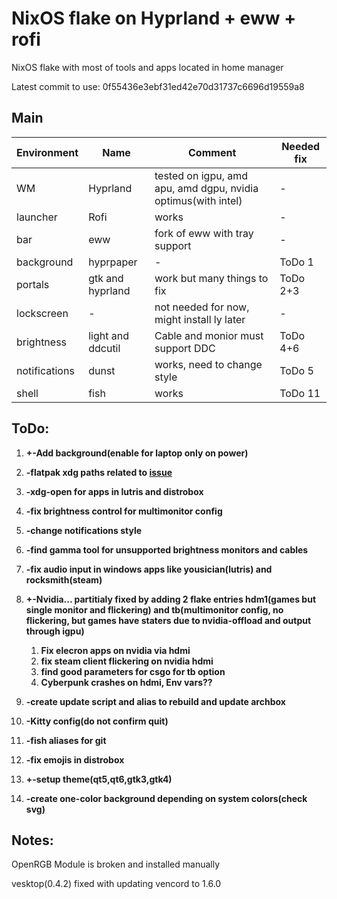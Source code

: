 # NixOS flake on Hyprland + eww + rofi

NixOS flake with most of tools and apps located in home manager

Latest commit to use: 0f55436e3ebf31ed42e70d31737c6696d19559a8

## Main
| Environment | Name | Comment | Needed fix |
|-----|-----|-----|-----|
| WM | Hyprland | tested on igpu, amd apu, amd dgpu, nvidia optimus(with intel) | - |
| launcher | Rofi | works | - |
| bar | eww | fork of eww with tray support | - |
| background | hyprpaper | - | ToDo 1 |
| portals | gtk and hyprland | work but many things to fix | ToDo 2+3 |
| lockscreen | - | not needed for now, might install ly later | - |
| brightness | light and ddcutil | Cable and monior must support DDC | ToDo 4+6 |
| notifications | dunst | works, need to change style | ToDo 5 |
| shell | fish | works | ToDo 11 |

## ToDo:

1. **+-Add background(enable for laptop only on power)**

2. **-flatpak xdg paths related to [issue](https://github.com/flatpak/xdg-desktop-portal-gtk/issues/440)**  

3. **-xdg-open for apps in lutris and distrobox**

4. **-fix brightness control for multimonitor config**

5. **-change notifications style**

6. **-find gamma tool for unsupported brightness monitors and cables**

7. **-fix audio input in windows apps like yousician(lutris) and rocksmith(steam)**

8. **+-Nvidia... partitialy fixed by adding 2 flake entries hdm1(games but single monitor and flickering) and tb(multimonitor config, no flickering, but games have staters due to nvidia-offload and output through igpu)**
    1. **Fix elecron apps on nvidia via hdmi**
    2. **fix steam client flickering on nvidia hdmi**
    3. **find good parameters for csgo for tb option**
    4. **Cyberpunk crashes on hdmi, Env vars??**

9. **-create update script and alias to rebuild and update archbox**

10. **-Kitty config(do not confirm quit)**

11. **-fish aliases for git**

12. **-fix emojis in distrobox**

13. **+-setup theme(qt5,qt6,gtk3,gtk4)**

14. **-create one-color background depending on system colors(check svg)**

## Notes:

OpenRGB Module is broken and installed manually

vesktop(0.4.2) fixed with updating vencord to 1.6.0